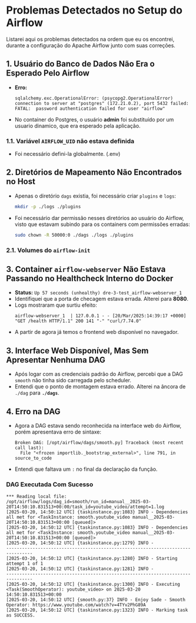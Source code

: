 # Problemas Detectados no Setup do Airflow

Listarei aqui os problemas detectados na ordem que eu os encontrei, durante a configuração do Apache Airflow junto com suas correções.

## 1. Usuário do Banco de Dados Não Era o Esperado Pelo Airflow

- **Erro:**
  ```
  sqlalchemy.exc.OperationalError: (psycopg2.OperationalError) connection to server at "postgres" (172.21.0.2), port 5432 failed: FATAL:  password authentication failed for user "airflow"
  ```
- No container do Postgres, o usuário **admin** foi substituído por um usuario dinamico, que era esperado pela aplicação.

### 1.1. Variável `AIRFLOW_UID` não estava definida

- Foi necessário defini-la globalmente. (.env)

## 2. Diretórios de Mapeamento Não Encontrados no Host

- Apenas o diretório `dags` existia, foi necessário criar `plugins` e `logs`:
  ```bash
  mkdir -p ./logs ./plugins
  ```
- Foi necessário dar permissão nesses diretórios ao usuário do Airflow, visto que estavam subindo para os containers com permissões erradas:
  ```bash
  sudo chown -R 50000:0 ./dags ./logs ./plugins
  ```

### 2.1. Volumes do `airflow-init`

## 3. Container `airflow-webserver` Não Estava Passando no Healthcheck Interno do Docker

- **Status:** `Up 57 seconds (unhealthy) dre-3-test_airflow-webserver_1`
- Identifiquei que a porta de checagem estava errada. Alterei para **8080**.
- Logs mostraram que surtiu efeito:
  ```
  airflow-webserver_1  | 127.0.0.1 - - [20/Mar/2025:14:39:17 +0000] "GET /health HTTP/1.1" 200 141 "-" "curl/7.74.0"
  ```
- A partir de agora já temos o frontend web disponível no navegador.

## 3. Interface Web Disponível, Mas Sem Apresentar Nenhuma DAG

- Após logar com as credenciais padrão do Airflow, percebi que a DAG `smooth` não tinha sido carregada pelo scheduler.
- Entendi que o ponto de montagem estava errado. Alterei na âncora de `./dag` para **`./dags`**.

## 4. Erro na DAG

- Agora a DAG estava sendo reconhecida na interface web do Airflow, porém apresentava erro de sintaxe:
  ```
  Broken DAG: [/opt/airflow/dags/smooth.py] Traceback (most recent call last):
    File "<frozen importlib._bootstrap_external>", line 791, in source_to_code
  ```
- Entendi que faltava um `:` no final da declaração da função.

### DAG Executada Com Sucesso

```log
*** Reading local file: /opt/airflow/logs/dag_id=smooth/run_id=manual__2025-03-20T14:50:10.831513+00:00/task_id=youtube_video/attempt=1.log
[2025-03-20, 14:50:12 UTC] {taskinstance.py:1083} INFO - Dependencies all met for <TaskInstance: smooth.youtube_video manual__2025-03-20T14:50:10.831513+00:00 [queued]>
[2025-03-20, 14:50:12 UTC] {taskinstance.py:1083} INFO - Dependencies all met for <TaskInstance: smooth.youtube_video manual__2025-03-20T14:50:10.831513+00:00 [queued]>
[2025-03-20, 14:50:12 UTC] {taskinstance.py:1279} INFO - 
--------------------------------------------------------------------------------
[2025-03-20, 14:50:12 UTC] {taskinstance.py:1280} INFO - Starting attempt 1 of 1
[2025-03-20, 14:50:12 UTC] {taskinstance.py:1281} INFO - 
--------------------------------------------------------------------------------
[2025-03-20, 14:50:12 UTC] {taskinstance.py:1300} INFO - Executing <Task(SmoothOperator): youtube_video> on 2025-03-20 14:50:10.831513+00:00
[2025-03-20, 14:50:12 UTC] {smooth.py:37} INFO - Enjoy Sade - Smooth Operator: https://www.youtube.com/watch?v=4TYv2PhG89A
[2025-03-20, 14:50:12 UTC] {taskinstance.py:1323} INFO - Marking task as SUCCESS.
```